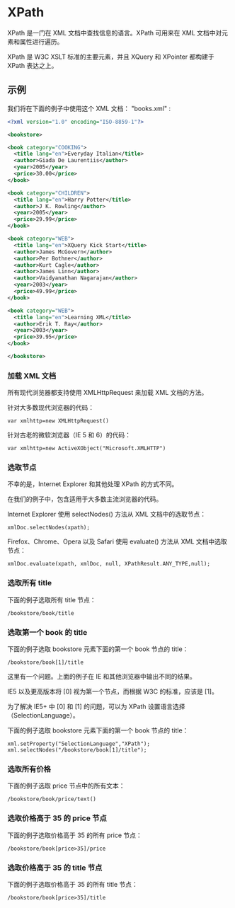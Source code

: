 # XPath

XPath 是一门在 XML 文档中查找信息的语言。XPath 可用来在 XML 文档中对元素和属性进行遍历。

XPath 是 W3C XSLT 标准的主要元素，并且 XQuery 和 XPointer 都构建于 XPath 表达之上。





## 示例

我们将在下面的例子中使用这个 XML 文档：
"books.xml" :
```xml
<?xml version="1.0" encoding="ISO-8859-1"?>

<bookstore>

<book category="COOKING">
  <title lang="en">Everyday Italian</title>
  <author>Giada De Laurentiis</author>
  <year>2005</year>
  <price>30.00</price>
</book>

<book category="CHILDREN">
  <title lang="en">Harry Potter</title>
  <author>J K. Rowling</author>
  <year>2005</year>
  <price>29.99</price>
</book>

<book category="WEB">
  <title lang="en">XQuery Kick Start</title>
  <author>James McGovern</author>
  <author>Per Bothner</author>
  <author>Kurt Cagle</author>
  <author>James Linn</author>
  <author>Vaidyanathan Nagarajan</author>
  <year>2003</year>
  <price>49.99</price>
</book>

<book category="WEB">
  <title lang="en">Learning XML</title>
  <author>Erik T. Ray</author>
  <year>2003</year>
  <price>39.95</price>
</book>

</bookstore>
```


### 加载 XML 文档

所有现代浏览器都支持使用 XMLHttpRequest 来加载 XML 文档的方法。

针对大多数现代浏览器的代码：
```
var xmlhttp=new XMLHttpRequest()
```

针对古老的微软浏览器（IE 5 和 6）的代码：
```
var xmlhttp=new ActiveXObject("Microsoft.XMLHTTP")
```



### 选取节点

不幸的是，Internet Explorer 和其他处理 XPath 的方式不同。

在我们的例子中，包含适用于大多数主流浏览器的代码。

Internet Explorer 使用 selectNodes() 方法从 XML 文档中的选取节点：
```
xmlDoc.selectNodes(xpath);
```

Firefox、Chrome、Opera 以及 Safari 使用 evaluate() 方法从 XML 文档中选取节点：
```
xmlDoc.evaluate(xpath, xmlDoc, null, XPathResult.ANY_TYPE,null);
```



### 选取所有 title

下面的例子选取所有 title 节点：
```
/bookstore/book/title
```



### 选取第一个 book 的 title

下面的例子选取 bookstore 元素下面的第一个 book 节点的 title：
```
/bookstore/book[1]/title
```

这里有一个问题。上面的例子在 IE 和其他浏览器中输出不同的结果。

IE5 以及更高版本将 [0] 视为第一个节点，而根据 W3C 的标准，应该是 [1]。

为了解决 IE5+ 中 [0] 和 [1] 的问题，可以为 XPath 设置语言选择（SelectionLanguage）。

下面的例子选取 bookstore 元素下面的第一个 book 节点的 title：
```
xml.setProperty("SelectionLanguage","XPath");
xml.selectNodes("/bookstore/book[1]/title");
```



### 选取所有价格

下面的例子选取 price 节点中的所有文本：
```
/bookstore/book/price/text()
```



### 选取价格高于 35 的 price 节点

下面的例子选取价格高于 35 的所有 price 节点：
```
/bookstore/book[price>35]/price
```



### 选取价格高于 35 的 title 节点

下面的例子选取价格高于 35 的所有 title 节点：
```
/bookstore/book[price>35]/title
```


